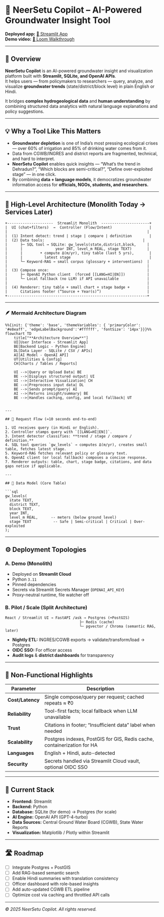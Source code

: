 # 🌊 NeerSetu Copilot – AI-Powered Groundwater Insight Tool

**Deployed app:** [🔗 Streamlit App](https://neer-setu-copilot-zzenbrwu3u2jo5d4tlfbd4.streamlit.app/)  
**Demo video:** [🎥 Loom Walkthrough](https://www.loom.com/share/2083791b503b412a81379113c97658cb?sid=502a9b33-3ffb-4de2-b5e3-718013031942)

---

## 🚀 Overview

**NeerSetu Copilot** is an AI-powered groundwater insight and visualization platform built with **Streamlit, SQLite, and OpenAI APIs**.  
It helps users — from policymakers to researchers — query, analyze, and visualize **groundwater trends** (state/district/block level) in plain English or Hindi.  

It bridges **complex hydrogeological data** and **human understanding** by combining structured data analytics with natural language explanations and policy suggestions.

---

## 💡 Why a Tool Like This Matters

- **Groundwater depletion** is one of India’s most pressing ecological crises — over 60% of irrigation and 85% of drinking water comes from it.  
- Data from CGWB/INGRES and district reports are fragmented, technical, and hard to interpret.  
- **NeerSetu Copilot** enables quick insights — “What’s the trend in Dehradun?”, “Which blocks are semi-critical?”, “Define over-exploited stage” — in one click.  
- By combining **data + language models**, it democratizes groundwater information access for **officials, NGOs, students, and researchers.**

---

## 🧠 High-Level Architecture (Monolith Today → Services Later)

```
+---------------------  Streamlit Monolith  ----------------------+
|  UI (chat+filters)  →  Controller (Flow/Intent)                 |
|                                                                |
|  (1) Intent detect: trend | stage | compare | definition        |
|  (2) Data tools:                                             |
|      ├─ SQL tool → SQLite: gw_levels(state,district,block,     |
|      |               year INT, level_m REAL, stage TEXT)       |
|      |        • compute Δ(m/yr), tiny table (last 5 yrs),       |
|      |          latest stage                                    |
|      └─ Keyword-RAG → small corpus (glossary + interventions)  |
|                                                                |
|  (3) Compose once:                                             |
|      ├─ OpenAI Python client  (forced [[LANG=HI|EN]])          |
|      └─ Local fallback (no LLM) if API unavailable             |
|                                                                |
|  (4) Renderer: tiny table + small chart + stage badge +        |
|      Citations footer (“Source + Year(s)”)                     |
+----------------------------------------------------------------+
```

---

### 🪶 Mermaid Architecture Diagram

```mermaid
%%{init: {'theme': 'base', 'themeVariables': { 'primaryColor': '#e8eaff', 'edgeLabelBackground':'#ffffff', 'fontSize': '14px'}}}%%
flowchart TD
    title["**Architecture Overview**"]
    UI[User Interface - Streamlit App]
    BE[Backend Logic - Python Engine]
    DL[Data Layer - SQLite / CSV / APIs]
    AI[AI Model - OpenAI API]
    UT[Utilities & Config]
    CH[Charts / Tables / Reports]

    UI -->|Query or Upload Data| BE
    BE -->|Displays structured output| UI
    UI -->|Interactive Visualization| CH
    BE -->|Preprocess input data| DL
    BE -->|Sends prompt/query| AI
    AI -->|Returns insight/summary| BE
    BE -->|Handles caching, config, and local fallback| UT


---

## 🔁 Request Flow (≈10 seconds end-to-end)

1. UI receives query (in Hindi or English).  
2. Controller stamps query with `[[LANG=HI|EN]]`.  
3. Intent detector classifies: **trend / stage / compare / definition.**  
4. SQL tool queries `gw_levels` → computes Δ(m/yr), creates small table, fetches latest stage.  
5. Keyword-RAG fetches relevant policy or glossary text.  
6. OpenAI client (or local fallback) composes a concise response.  
7. Renderer outputs: table, chart, stage badge, citations, and data gaps notice if applicable.

---

## 🧩 Data Model (Core Table)

```sql
gw_levels(
  state TEXT,
  district TEXT,
  block TEXT,
  year INT,
  level_m REAL,      -- meters (below ground level)
  stage TEXT          -- Safe | Semi-critical | Critical | Over-exploited
);
```

---

## ⚙️ Deployment Topologies

### **A. Demo (Monolith)**
- Deployed on **Streamlit Cloud**
- Python `3.11`
- Pinned dependencies  
- Secrets via Streamlit Secrets Manager (`OPENAI_API_KEY`)
- Proxy-neutral runtime, file watcher off

### **B. Pilot / Scale (Split Architecture)**
```
React / Streamlit UI → FastAPI /ask → Postgres (+PostGIS)
                                  ├─ Redis (cache)
                                  └─ pgvector / Chroma (semantic RAG, later)
```

- **Nightly ETL:** INGRES/CGWB exports → validate/transform/load → Postgres  
- **OIDC SSO:** For officer access  
- **Audit logs** & **district dashboards** for transparency  

---

## 🧮 Non-Functional Highlights

| Parameter | Description |
|------------|--------------|
| **Cost/Latency** | Single compose/query per request; cached repeats ≈ ₹0 |
| **Reliability** | Tool-first facts; local fallback when LLM unavailable |
| **Trust** | Citations in footer; “Insufficient data” label when needed |
| **Scalability** | Postgres indexes, PostGIS for GIS, Redis cache, containerization for HA |
| **Languages** | English + Hindi, auto-detected |
| **Security** | Secrets handled via Streamlit Cloud vault, optional OIDC SSO |

---

## 📍 Current Stack

- **Frontend:** Streamlit  
- **Backend:** Python  
- **Database:** SQLite (for demo) → Postgres (for scale)  
- **AI Engine:** OpenAI API (GPT-4-turbo)  
- **Data Sources:** Central Ground Water Board (CGWB), State Water Reports  
- **Visualization:** Matplotlib / Plotly within Streamlit  

---

## 🛣️ Roadmap

- [ ] Integrate Postgres + PostGIS  
- [ ] Add RAG-based semantic search  
- [ ] Enable Hindi summaries with translation consistency  
- [ ] Officer dashboard with role-based insights  
- [ ] Add auto-updated CGWB ETL pipeline  
- [ ] Optimize cost via caching and throttled API calls  

---

_© 2025 NeerSetu Copilot. All rights reserved._



